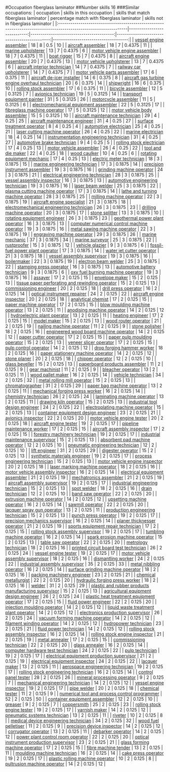 #Occupation fiberglass laminator
##Number skills 16
###Similar occupations:
| occupation                                                                                                      |   skills in this occupation |   skills that match fiberglass laminator |   percentage match with fiberglass laminator |   skills not in fiberglass laminator |
|:----------------------------------------------------------------------------------------------------------------|----------------------------:|-----------------------------------------:|---------------------------------------------:|-------------------------------------:|
| [vessel engine assembler](vessel_engine_assembler.md)                                                           |                          18 |                                        8 |                                       0.5    |                                   10 |
| [aircraft assembler](aircraft_assembler.md)                                                                     |                          18 |                                        7 |                                       0.4375 |                                   11 |
| [marine upholsterer](marine_upholsterer.md)                                                                     |                          13 |                                        7 |                                       0.4375 |                                    6 |
| [motor vehicle engine assembler](motor_vehicle_engine_assembler.md)                                             |                          18 |                                        7 |                                       0.4375 |                                   11 |
| [boat rigger](boat_rigger.md)                                                                                   |                          15 |                                        7 |                                       0.4375 |                                    8 |
| [aircraft engine assembler](aircraft_engine_assembler.md)                                                       |                          20 |                                        7 |                                       0.4375 |                                   13 |
| [motor vehicle upholsterer](motor_vehicle_upholsterer.md)                                                       |                          13 |                                        7 |                                       0.4375 |                                    6 |
| [aircraft interior technician](aircraft_interior_technician.md)                                                 |                          14 |                                        7 |                                       0.4375 |                                    7 |
| [railway car upholsterer](railway_car_upholsterer.md)                                                           |                          14 |                                        7 |                                       0.4375 |                                    7 |
| [motor vehicle parts assembler](motor_vehicle_parts_assembler.md)                                               |                          17 |                                        6 |                                       0.375  |                                   11 |
| [aircraft de-icer installer](aircraft_de-icer_installer.md)                                                     |                          14 |                                        6 |                                       0.375  |                                    8 |
| [aircraft gas turbine engine overhaul technician](aircraft_gas_turbine_engine_overhaul_technician.md)           |                          20 |                                        6 |                                       0.375  |                                   14 |
| [shipwright](shipwright.md)                                                                                     |                          16 |                                        6 |                                       0.375  |                                   10 |
| [rolling stock assembler](rolling_stock_assembler.md)                                                           |                          17 |                                        6 |                                       0.375  |                                   11 |
| [bicycle assembler](bicycle_assembler.md)                                                                       |                          12 |                                        5 |                                       0.3125 |                                    7 |
| [avionics technician](avionics_technician.md)                                                                   |                          19 |                                        5 |                                       0.3125 |                                   14 |
| [transport equipment painter](transport_equipment_painter.md)                                                   |                          31 |                                        5 |                                       0.3125 |                                   26 |
| [motorcycle assembler](motorcycle_assembler.md)                                                                 |                          11 |                                        5 |                                       0.3125 |                                    6 |
| [electromechanical equipment assembler](electromechanical_equipment_assembler.md)                               |                          22 |                                        5 |                                       0.3125 |                                   17 |
| [fibreglass machine operator](fibreglass_machine_operator.md)                                                   |                          17 |                                        5 |                                       0.3125 |                                   12 |
| [motor vehicle body assembler](motor_vehicle_body_assembler.md)                                                 |                          15 |                                        5 |                                       0.3125 |                                   10 |
| [aircraft maintenance technician](aircraft_maintenance_technician.md)                                           |                          29 |                                        4 |                                       0.25   |                                   25 |
| [aircraft maintenance engineer](aircraft_maintenance_engineer.md)                                               |                          31 |                                        4 |                                       0.25   |                                   27 |
| [surface treatment operator](surface_treatment_operator.md)                                                     |                           8 |                                        4 |                                       0.25   |                                    4 |
| [automotive electrician](automotive_electrician.md)                                                             |                          25 |                                        4 |                                       0.25   |                                   21 |
| [laser cutting machine operator](laser_cutting_machine_operator.md)                                             |                          26 |                                        4 |                                       0.25   |                                   22 |
| [marine electrician](marine_electrician.md)                                                                     |                          18 |                                        4 |                                       0.25   |                                   14 |
| [instrumentation engineering technician](instrumentation_engineering_technician.md)                             |                          31 |                                        4 |                                       0.25   |                                   27 |
| [automotive brake technician](automotive_brake_technician.md)                                                   |                           9 |                                        4 |                                       0.25   |                                    5 |
| [rolling stock electrician](rolling_stock_electrician.md)                                                       |                          17 |                                        4 |                                       0.25   |                                   13 |
| [motor vehicle assembler](motor_vehicle_assembler.md)                                                           |                          26 |                                        4 |                                       0.25   |                                   22 |
| [tool and die maker](tool_and_die_maker.md)                                                                     |                          22 |                                        4 |                                       0.25   |                                   18 |
| [wood caulker](wood_caulker.md)                                                                                 |                          10 |                                        4 |                                       0.25   |                                    6 |
| [rotating equipment mechanic](rotating_equipment_mechanic.md)                                                   |                          17 |                                        4 |                                       0.25   |                                   13 |
| [electric meter technician](electric_meter_technician.md)                                                       |                          18 |                                        3 |                                       0.1875 |                                   15 |
| [marine engineering technician](marine_engineering_technician.md)                                               |                          17 |                                        3 |                                       0.1875 |                                   14 |
| [precision instrument assembler](precision_instrument_assembler.md)                                             |                          19 |                                        3 |                                       0.1875 |                                   16 |
| [grinding machine operator](grinding_machine_operator.md)                                                       |                          24 |                                        3 |                                       0.1875 |                                   21 |
| [electrical engineering technician](electrical_engineering_technician.md)                                       |                          28 |                                        3 |                                       0.1875 |                                   25 |
| [vessel assembly inspector](vessel_assembly_inspector.md)                                                       |                          16 |                                        3 |                                       0.1875 |                                   13 |
| [automotive engineering technician](automotive_engineering_technician.md)                                       |                          19 |                                        3 |                                       0.1875 |                                   16 |
| [laser beam welder](laser_beam_welder.md)                                                                       |                          25 |                                        3 |                                       0.1875 |                                   22 |
| [plasma cutting machine operator](plasma_cutting_machine_operator.md)                                           |                          17 |                                        3 |                                       0.1875 |                                   14 |
| [lathe and turning machine operator](lathe_and_turning_machine_operator.md)                                     |                          28 |                                        3 |                                       0.1875 |                                   25 |
| [milling machine operator](milling_machine_operator.md)                                                         |                          22 |                                        3 |                                       0.1875 |                                   19 |
| [aircraft engine specialist](aircraft_engine_specialist.md)                                                     |                          21 |                                        3 |                                       0.1875 |                                   18 |
| [electromechanical engineering technician](electromechanical_engineering_technician.md)                         |                          26 |                                        3 |                                       0.1875 |                                   23 |
| [drilling machine operator](drilling_machine_operator.md)                                                       |                          20 |                                        3 |                                       0.1875 |                                   17 |
| [stone splitter](stone_splitter.md)                                                                             |                          13 |                                        3 |                                       0.1875 |                                   10 |
| [rotating equipment engineer](rotating_equipment_engineer.md)                                                   |                          26 |                                        3 |                                       0.1875 |                                   23 |
| [geothermal power plant operator](geothermal_power_plant_operator.md)                                           |                          16 |                                        3 |                                       0.1875 |                                   13 |
| [computer numerical control machine operator](computer_numerical_control_machine_operator.md)                   |                          19 |                                        3 |                                       0.1875 |                                   16 |
| [metal sawing machine operator](metal_sawing_machine_operator.md)                                               |                          22 |                                        3 |                                       0.1875 |                                   19 |
| [engraving machine operator](engraving_machine_operator.md)                                                     |                          29 |                                        3 |                                       0.1875 |                                   26 |
| [marine mechanic](marine_mechanic.md)                                                                           |                          37 |                                        3 |                                       0.1875 |                                   34 |
| [marine surveyor](marine_surveyor.md)                                                                           |                          25 |                                        3 |                                       0.1875 |                                   22 |
| [rustproofer](rustproofer.md)                                                                                   |                          15 |                                        3 |                                       0.1875 |                                   12 |
| [vehicle glazier](vehicle_glazier.md)                                                                           |                           9 |                                        3 |                                       0.1875 |                                    6 |
| [fossil-fuel power plant operator](fossil-fuel_power_plant_operator.md)                                         |                          17 |                                        3 |                                       0.1875 |                                   14 |
| [water jet cutter operator](water_jet_cutter_operator.md)                                                       |                          21 |                                        3 |                                       0.1875 |                                   18 |
| [vessel assembly supervisor](vessel_assembly_supervisor.md)                                                     |                          19 |                                        3 |                                       0.1875 |                                   16 |
| [boilermaker](boilermaker.md)                                                                                   |                          22 |                                        3 |                                       0.1875 |                                   19 |
| [electron beam welder](electron_beam_welder.md)                                                                 |                          25 |                                        3 |                                       0.1875 |                                   22 |
| [stamping press operator](stamping_press_operator.md)                                                           |                          16 |                                        3 |                                       0.1875 |                                   13 |
| [automotive battery technician](automotive_battery_technician.md)                                               |                           9 |                                        3 |                                       0.1875 |                                    6 |
| [oxy fuel burning machine operator](oxy_fuel_burning_machine_operator.md)                                       |                          19 |                                        3 |                                       0.1875 |                                   16 |
| [assayer](assayer.md)                                                                                           |                          17 |                                        2 |                                       0.125  |                                   15 |
| [envelope maker](envelope_maker.md)                                                                             |                          15 |                                        2 |                                       0.125  |                                   13 |
| [tissue paper perforating and rewinding operator](tissue_paper_perforating_and_rewinding_operator.md)           |                          15 |                                        2 |                                       0.125  |                                   13 |
| [commissioning engineer](commissioning_engineer.md)                                                             |                          20 |                                        2 |                                       0.125  |                                   18 |
| [drill press operator](drill_press_operator.md)                                                                 |                          16 |                                        2 |                                       0.125  |                                   14 |
| [optical instrument repairer](optical_instrument_repairer.md)                                                   |                          24 |                                        2 |                                       0.125  |                                   22 |
| [aircraft engine inspector](aircraft_engine_inspector.md)                                                       |                          20 |                                        2 |                                       0.125  |                                   18 |
| [analytical chemist](analytical_chemist.md)                                                                     |                          17 |                                        2 |                                       0.125  |                                   15 |
| [paper machine operator](paper_machine_operator.md)                                                             |                          17 |                                        2 |                                       0.125  |                                   15 |
| [blow moulding machine operator](blow_moulding_machine_operator.md)                                             |                          13 |                                        2 |                                       0.125  |                                   11 |
| [anodising machine operator](anodising_machine_operator.md)                                                     |                          14 |                                        2 |                                       0.125  |                                   12 |
| [hydroelectric plant operator](hydroelectric_plant_operator.md)                                                 |                          13 |                                        2 |                                       0.125  |                                   11 |
| [heating engineer](heating_engineer.md)                                                                         |                          17 |                                        2 |                                       0.125  |                                   15 |
| [model maker](model_maker.md)                                                                                   |                          15 |                                        2 |                                       0.125  |                                   13 |
| [wood router operator](wood_router_operator.md)                                                                 |                          21 |                                        2 |                                       0.125  |                                   19 |
| [nailing machine operator](nailing_machine_operator.md)                                                         |                          11 |                                        2 |                                       0.125  |                                    9 |
| [stone polisher](stone_polisher.md)                                                                             |                          18 |                                        2 |                                       0.125  |                                   16 |
| [engineered wood board machine operator](engineered_wood_board_machine_operator.md)                             |                          14 |                                        2 |                                       0.125  |                                   12 |
| [paper cutter operator](paper_cutter_operator.md)                                                               |                          17 |                                        2 |                                       0.125  |                                   15 |
| [paper pulp moulding operator](paper_pulp_moulding_operator.md)                                                 |                          15 |                                        2 |                                       0.125  |                                   13 |
| [veneer slicer operator](veneer_slicer_operator.md)                                                             |                          17 |                                        2 |                                       0.125  |                                   15 |
| [pulp control operator](pulp_control_operator.md)                                                               |                          14 |                                        2 |                                       0.125  |                                   12 |
| [drop forging hammer worker](drop_forging_hammer_worker.md)                                                     |                          18 |                                        2 |                                       0.125  |                                   16 |
| [paper stationery machine operator](paper_stationery_machine_operator.md)                                       |                          14 |                                        2 |                                       0.125  |                                   12 |
| [stone planer](stone_planer.md)                                                                                 |                          20 |                                        2 |                                       0.125  |                                   18 |
| [chipper operator](chipper_operator.md)                                                                         |                          12 |                                        2 |                                       0.125  |                                   10 |
| [glass beveller](glass_beveller.md)                                                                             |                          15 |                                        2 |                                       0.125  |                                   13 |
| [paperboard products assembler](paperboard_products_assembler.md)                                               |                          11 |                                        2 |                                       0.125  |                                    9 |
| [gear machinist](gear_machinist.md)                                                                             |                          11 |                                        2 |                                       0.125  |                                    9 |
| [bleacher operator](bleacher_operator.md)                                                                       |                          13 |                                        2 |                                       0.125  |                                   11 |
| [wood pallet maker](wood_pallet_maker.md)                                                                       |                          16 |                                        2 |                                       0.125  |                                   14 |
| [vehicle technician](vehicle_technician.md)                                                                     |                          34 |                                        2 |                                       0.125  |                                   32 |
| [metal rolling mill operator](metal_rolling_mill_operator.md)                                                   |                          15 |                                        2 |                                       0.125  |                                   13 |
| [chromatographer](chromatographer.md)                                                                           |                          31 |                                        2 |                                       0.125  |                                   29 |
| [paper bag machine operator](paper_bag_machine_operator.md)                                                     |                          13 |                                        2 |                                       0.125  |                                   11 |
| [mechanical forging press worker](mechanical_forging_press_worker.md)                                           |                          16 |                                        2 |                                       0.125  |                                   14 |
| [chemistry technician](chemistry_technician.md)                                                                 |                          26 |                                        2 |                                       0.125  |                                   24 |
| [laminating machine operator](laminating_machine_operator.md)                                                   |                          13 |                                        2 |                                       0.125  |                                   11 |
| [drawing kiln operator](drawing_kiln_operator.md)                                                               |                          15 |                                        2 |                                       0.125  |                                   13 |
| [industrial tool design engineer](industrial_tool_design_engineer.md)                                           |                          24 |                                        2 |                                       0.125  |                                   22 |
| [electroplating machine operator](electroplating_machine_operator.md)                                           |                          15 |                                        2 |                                       0.125  |                                   13 |
| [container equipment design engineer](container_equipment_design_engineer.md)                                   |                          23 |                                        2 |                                       0.125  |                                   21 |
| [avionics inspector](avionics_inspector.md)                                                                     |                          22 |                                        2 |                                       0.125  |                                   20 |
| [motor vehicle engine tester](motor_vehicle_engine_tester.md)                                                   |                          20 |                                        2 |                                       0.125  |                                   18 |
| [aircraft engine tester](aircraft_engine_tester.md)                                                             |                          19 |                                        2 |                                       0.125  |                                   17 |
| [pipeline maintenance worker](pipeline_maintenance_worker.md)                                                   |                          17 |                                        2 |                                       0.125  |                                   15 |
| [aircraft assembly inspector](aircraft_assembly_inspector.md)                                                   |                          17 |                                        2 |                                       0.125  |                                   15 |
| [forestry machinery technician](forestry_machinery_technician.md)                                               |                          19 |                                        2 |                                       0.125  |                                   17 |
| [industrial maintenance supervisor](industrial_maintenance_supervisor.md)                                       |                          15 |                                        2 |                                       0.125  |                                   13 |
| [absorbent pad machine operator](absorbent_pad_machine_operator.md)                                             |                          12 |                                        2 |                                       0.125  |                                   10 |
| [pneumatic engineering technician](pneumatic_engineering_technician.md)                                         |                          12 |                                        2 |                                       0.125  |                                   10 |
| [lift engineer](lift_engineer.md)                                                                               |                          31 |                                        2 |                                       0.125  |                                   29 |
| [digester operator](digester_operator.md)                                                                       |                          15 |                                        2 |                                       0.125  |                                   13 |
| [synthetic materials engineer](synthetic_materials_engineer.md)                                                 |                          19 |                                        2 |                                       0.125  |                                   17 |
| [process engineering technician](process_engineering_technician.md)                                             |                          15 |                                        2 |                                       0.125  |                                   13 |
| [motor vehicle engine inspector](motor_vehicle_engine_inspector.md)                                             |                          20 |                                        2 |                                       0.125  |                                   18 |
| [laser marking machine operator](laser_marking_machine_operator.md)                                             |                          18 |                                        2 |                                       0.125  |                                   16 |
| [motor vehicle assembly inspector](motor_vehicle_assembly_inspector.md)                                         |                          16 |                                        2 |                                       0.125  |                                   14 |
| [electrical equipment assembler](electrical_equipment_assembler.md)                                             |                          21 |                                        2 |                                       0.125  |                                   19 |
| [mechatronics assembler](mechatronics_assembler.md)                                                             |                          21 |                                        2 |                                       0.125  |                                   19 |
| [aircraft assembly supervisor](aircraft_assembly_supervisor.md)                                                 |                          19 |                                        2 |                                       0.125  |                                   17 |
| [industrial engineering technician](industrial_engineering_technician.md)                                       |                          15 |                                        2 |                                       0.125  |                                   13 |
| [spot welder](spot_welder.md)                                                                                   |                          18 |                                        2 |                                       0.125  |                                   16 |
| [drain technician](drain_technician.md)                                                                         |                          12 |                                        2 |                                       0.125  |                                   10 |
| [band saw operator](band_saw_operator.md)                                                                       |                          22 |                                        2 |                                       0.125  |                                   20 |
| [extrusion machine operator](extrusion_machine_operator.md)                                                     |                          14 |                                        2 |                                       0.125  |                                   12 |
| [upsetting machine operator](upsetting_machine_operator.md)                                                     |                          16 |                                        2 |                                       0.125  |                                   14 |
| [sawmill operator](sawmill_operator.md)                                                                         |                          22 |                                        2 |                                       0.125  |                                   20 |
| [lacquer spray gun operator](lacquer_spray_gun_operator.md)                                                     |                          13 |                                        2 |                                       0.125  |                                   11 |
| [production engineering technician](production_engineering_technician.md)                                       |                          15 |                                        2 |                                       0.125  |                                   13 |
| [punch press operator](punch_press_operator.md)                                                                 |                          19 |                                        2 |                                       0.125  |                                   17 |
| [precision mechanics supervisor](precision_mechanics_supervisor.md)                                             |                          16 |                                        2 |                                       0.125  |                                   14 |
| [planer thicknesser operator](planer_thicknesser_operator.md)                                                   |                          21 |                                        2 |                                       0.125  |                                   19 |
| [sports equipment repair technician](sports_equipment_repair_technician.md)                                     |                          17 |                                        2 |                                       0.125  |                                   15 |
| [rolling stock assembly supervisor](rolling_stock_assembly_supervisor.md)                                       |                          19 |                                        2 |                                       0.125  |                                   17 |
| [tumbling machine operator](tumbling_machine_operator.md)                                                       |                          16 |                                        2 |                                       0.125  |                                   14 |
| [spark erosion machine operator](spark_erosion_machine_operator.md)                                             |                          15 |                                        2 |                                       0.125  |                                   13 |
| [table saw operator](table_saw_operator.md)                                                                     |                          22 |                                        2 |                                       0.125  |                                   20 |
| [metrology technician](metrology_technician.md)                                                                 |                          18 |                                        2 |                                       0.125  |                                   16 |
| [printed circuit board test technician](printed_circuit_board_test_technician.md)                               |                          26 |                                        2 |                                       0.125  |                                   24 |
| [vessel engine tester](vessel_engine_tester.md)                                                                 |                          19 |                                        2 |                                       0.125  |                                   17 |
| [motor vehicle assembly supervisor](motor_vehicle_assembly_supervisor.md)                                       |                          18 |                                        2 |                                       0.125  |                                   16 |
| [dismantling worker](dismantling_worker.md)                                                                     |                          24 |                                        2 |                                       0.125  |                                   22 |
| [industrial assembly supervisor](industrial_assembly_supervisor.md)                                             |                          35 |                                        2 |                                       0.125  |                                   33 |
| [metal nibbling operator](metal_nibbling_operator.md)                                                           |                          16 |                                        2 |                                       0.125  |                                   14 |
| [surface grinding machine operator](surface_grinding_machine_operator.md)                                       |                          18 |                                        2 |                                       0.125  |                                   16 |
| [packing machinery engineer](packing_machinery_engineer.md)                                                     |                          23 |                                        2 |                                       0.125  |                                   21 |
| [chemical metallurgist](chemical_metallurgist.md)                                                               |                          22 |                                        2 |                                       0.125  |                                   20 |
| [hydraulic forging press worker](hydraulic_forging_press_worker.md)                                             |                          18 |                                        2 |                                       0.125  |                                   16 |
| [welder](welder.md)                                                                                             |                          31 |                                        2 |                                       0.125  |                                   29 |
| [plastic and rubber products manufacturing supervisor](plastic_and_rubber_products_manufacturing_supervisor.md) |                          15 |                                        2 |                                       0.125  |                                   13 |
| [agricultural equipment design engineer](agricultural_equipment_design_engineer.md)                             |                          26 |                                        2 |                                       0.125  |                                   24 |
| [plastic heat treatment equipment operator](plastic_heat_treatment_equipment_operator.md)                       |                          17 |                                        2 |                                       0.125  |                                   15 |
| [fluid power engineer](fluid_power_engineer.md)                                                                 |                          22 |                                        2 |                                       0.125  |                                   20 |
| [injection moulding operator](injection_moulding_operator.md)                                                   |                          14 |                                        2 |                                       0.125  |                                   12 |
| [liquid waste treatment plant operator](liquid_waste_treatment_plant_operator.md)                               |                          14 |                                        2 |                                       0.125  |                                   12 |
| [electronics production supervisor](electronics_production_supervisor.md)                                       |                          26 |                                        2 |                                       0.125  |                                   24 |
| [vacuum forming machine operator](vacuum_forming_machine_operator.md)                                           |                          14 |                                        2 |                                       0.125  |                                   12 |
| [filament winding operator](filament_winding_operator.md)                                                       |                          14 |                                        2 |                                       0.125  |                                   12 |
| [hydropower technician](hydropower_technician.md)                                                               |                          23 |                                        2 |                                       0.125  |                                   21 |
| [fluid power technician](fluid_power_technician.md)                                                             |                          14 |                                        2 |                                       0.125  |                                   12 |
| [rolling stock assembly inspector](rolling_stock_assembly_inspector.md)                                         |                          16 |                                        2 |                                       0.125  |                                   14 |
| [rolling stock engine inspector](rolling_stock_engine_inspector.md)                                             |                          21 |                                        2 |                                       0.125  |                                   19 |
| [metal annealer](metal_annealer.md)                                                                             |                          17 |                                        2 |                                       0.125  |                                   15 |
| [commissioning technician](commissioning_technician.md)                                                         |                          22 |                                        2 |                                       0.125  |                                   20 |
| [glass annealer](glass_annealer.md)                                                                             |                          16 |                                        2 |                                       0.125  |                                   14 |
| [computer hardware test technician](computer_hardware_test_technician.md)                                       |                          24 |                                        2 |                                       0.125  |                                   22 |
| [pulp technician](pulp_technician.md)                                                                           |                          19 |                                        2 |                                       0.125  |                                   17 |
| [electrical equipment production supervisor](electrical_equipment_production_supervisor.md)                     |                          21 |                                        2 |                                       0.125  |                                   19 |
| [electrical equipment inspector](electrical_equipment_inspector.md)                                             |                          24 |                                        2 |                                       0.125  |                                   22 |
| [lacquer maker](lacquer_maker.md)                                                                               |                          13 |                                        2 |                                       0.125  |                                   11 |
| [aerospace engineering technician](aerospace_engineering_technician.md)                                         |                          19 |                                        2 |                                       0.125  |                                   17 |
| [rolling stock engineering technician](rolling_stock_engineering_technician.md)                                 |                          16 |                                        2 |                                       0.125  |                                   14 |
| [control panel tester](control_panel_tester.md)                                                                 |                          28 |                                        2 |                                       0.125  |                                   26 |
| [mineral processing operator](mineral_processing_operator.md)                                                   |                           9 |                                        2 |                                       0.125  |                                    7 |
| [mechanical engineering technician](mechanical_engineering_technician.md)                                       |                          14 |                                        2 |                                       0.125  |                                   12 |
| [vessel engine inspector](vessel_engine_inspector.md)                                                           |                          19 |                                        2 |                                       0.125  |                                   17 |
| [pipe welder](pipe_welder.md)                                                                                   |                          20 |                                        2 |                                       0.125  |                                   18 |
| [chemical tester](chemical_tester.md)                                                                           |                          11 |                                        2 |                                       0.125  |                                    9 |
| [numerical tool and process control programmer](numerical_tool_and_process_control_programmer.md)               |                          52 |                                        2 |                                       0.125  |                                   50 |
| [container equipment assembler](container_equipment_assembler.md)                                               |                          12 |                                        2 |                                       0.125  |                                   10 |
| [greaser](greaser.md)                                                                                           |                           9 |                                        2 |                                       0.125  |                                    7 |
| [coppersmith](coppersmith.md)                                                                                   |                          25 |                                        2 |                                       0.125  |                                   23 |
| [rolling stock engine tester](rolling_stock_engine_tester.md)                                                   |                          19 |                                        2 |                                       0.125  |                                   17 |
| [varnish maker](varnish_maker.md)                                                                               |                          14 |                                        2 |                                       0.125  |                                   12 |
| [pneumatic systems technician](pneumatic_systems_technician.md)                                                 |                          13 |                                        2 |                                       0.125  |                                   11 |
| [riveter](riveter.md)                                                                                           |                          10 |                                        2 |                                       0.125  |                                    8 |
| [medical device engineering technician](medical_device_engineering_technician.md)                               |                          34 |                                        2 |                                       0.125  |                                   32 |
| [wood fuel pelletiser](wood_fuel_pelletiser.md)                                                                 |                          11 |                                        2 |                                       0.125  |                                    9 |
| [precision device inspector](precision_device_inspector.md)                                                     |                          14 |                                        2 |                                       0.125  |                                   12 |
| [corrugator operator](corrugator_operator.md)                                                                   |                          13 |                                        2 |                                       0.125  |                                   11 |
| [debarker operator](debarker_operator.md)                                                                       |                          14 |                                        2 |                                       0.125  |                                   12 |
| [power plant control room operator](power_plant_control_room_operator.md)                                       |                          22 |                                        2 |                                       0.125  |                                   20 |
| [optical instrument production supervisor](optical_instrument_production_supervisor.md)                         |                          23 |                                        2 |                                       0.125  |                                   21 |
| [glass forming machine operator](glass_forming_machine_operator.md)                                             |                          17 |                                        2 |                                       0.125  |                                   15 |
| [fibre machine tender](fibre_machine_tender.md)                                                                 |                          13 |                                        2 |                                       0.125  |                                   11 |
| [moulding machine technician](moulding_machine_technician.md)                                                   |                          16 |                                        2 |                                       0.125  |                                   14 |
| [cake press operator](cake_press_operator.md)                                                                   |                          19 |                                        2 |                                       0.125  |                                   17 |
| [plastic rolling machine operator](plastic_rolling_machine_operator.md)                                         |                          10 |                                        2 |                                       0.125  |                                    8 |
| [pultrusion machine operator](pultrusion_machine_operator.md)                                                   |                          14 |                                        2 |                                       0.125  |                                   12 |
